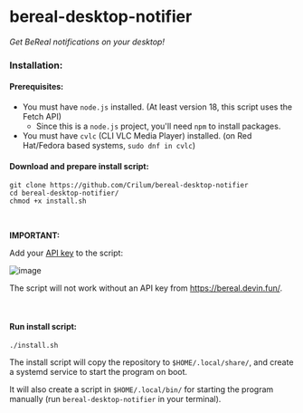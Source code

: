 # bereal-desktop-notifier

_Get BeReal notifications on your desktop!_

### Installation:
#### Prerequisites:
- You must have `node.js` installed. (At least version 18, this script uses the Fetch API)
  - Since this is a `node.js` project, you'll need `npm` to install packages.
- You must have `cvlc` (CLI VLC Media Player) installed. (on Red Hat/Fedora based systems, `sudo dnf in cvlc`)

#### Download and prepare install script:
```
git clone https://github.com/Crilum/bereal-desktop-notifier
cd bereal-desktop-notifier/
chmod +x install.sh
```

<br>

**IMPORTANT:**

Add your [API key](https://bereal.devin.fun/) to the script:

![image](https://github.com/Crilum/bereal-desktop-notifier/assets/91354257/ece14fbf-abd8-4c3b-893e-d0fef77c7b6a)

The script will not work without an API key from https://bereal.devin.fun/.

<br>

#### Run install script:
```
./install.sh
```

The install script will copy the repository to `$HOME/.local/share/`, and create a systemd service to start the program on boot.

It will also create a script in `$HOME/.local/bin/` for starting the program manually (run `bereal-desktop-notifier` in your terminal).
